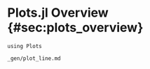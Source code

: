 # Plots.jl Overview {#sec:plots_overview}

```
using Plots
```

```{.include}
_gen/plot_line.md
```


